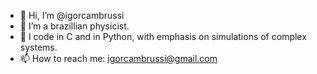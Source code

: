 - 👋 Hi, I’m @igorcambrussi
- 👀 I’m a brazillian physicist.  
- 💞️ I code in C and in Python, with emphasis on simulations of complex systems.
- 📫 How to reach me: igorcambrussi@gmail.com

<!---
igorcambrussi/igorcambrussi is a ✨ special ✨ repository because its `README.md` (this file) appears on your GitHub profile.
You can click the Preview link to take a look at your changes.
--->
